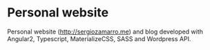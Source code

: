 # Personal website

Personal website (http://sergiozamarro.me) and blog developed with Angular2, Typescript, MaterializeCSS, SASS and Wordpress API.

